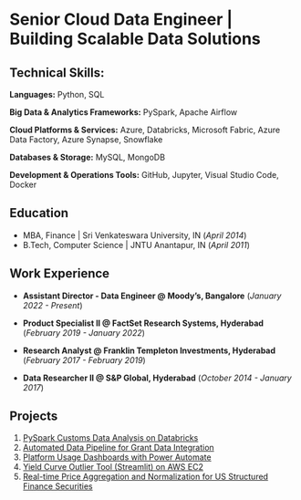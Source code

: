 # Senior Cloud Data Engineer | Building Scalable Data Solutions


## Technical Skills:

**Languages:** Python, SQL

**Big Data & Analytics Frameworks:** PySpark, Apache Airflow

**Cloud Platforms & Services:** Azure, Databricks, Microsoft Fabric, Azure Data Factory, Azure Synapse, Snowflake

**Databases & Storage:** MySQL, MongoDB

**Development & Operations Tools:** GitHub, Jupyter, Visual Studio Code, Docker

## Education

- MBA, Finance | Sri Venkateswara University, IN (_April 2014_)
- B.Tech, Computer Science | JNTU Anantapur, IN (_April 2011_)

## Work Experience

- **Assistant Director - Data Engineer @ Moody’s, Bangalore** (_January 2022 - Present_)

- **Product Specialist II @ FactSet Research Systems, Hyderabad** (_February 2019 - January 2022_)

- **Research Analyst @ Franklin Templeton Investments, Hyderabad** (_February 2017 - February 2019_)

- **Data Researcher II @ S&P Global, Hyderabad** (_October 2014 - January 2017_)

## Projects
1. [PySpark Customs Data Analysis on Databricks](https://kamalakarpeta.github.io/databricks-pyspark-customs-analysis/)
2. [Automated Data Pipeline for Grant Data Integration](https://kamalakarpeta.github.io/automated-data-integration-pipeline/)
3. [Platform Usage Dashboards with Power Automate](https://kamalakarpeta.github.io/platform-usage-powerbi-powerautomate/)
4. [Yield Curve Outlier Tool (Streamlit) on AWS EC2](https://kamalakarpeta.github.io/yield-curve-outlier-streamlit-aws/)
5. [Real-time Price Aggregation and Normalization for US Structured Finance Securities](https://kamalakarpeta.github.io/Real-time-price-aggregation-and-normalization-for-us-structured-finance-securities/)

